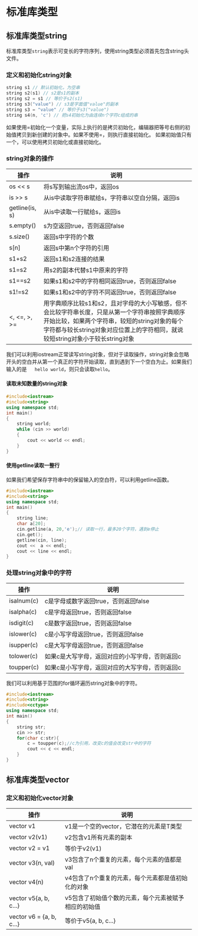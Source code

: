 # 标准库类型

## 标准库类型string

标准库类型`string`表示可变长的字符序列，使用string类型必须首先包含string头文件。

### 定义和初始化string对象

```cpp
string s1 // 默认初始化，为空串
string s2(s1) // s2是s1的副本
string s2 = s1 // 等价于s2(s1)
string s3("value") // s3是字面值"value"的副本
string s3 = "value" // 等价于s3("value")
string s4(n, 'c') // 把s4初始化为由连续n个字符c组成的串
```

如果使用=初始化一个变量，实际上执行的是拷贝初始化，编辑器把等号右侧的初始值拷贝到新创建的对象中。如果不使用=，则执行直接初始化。
如果初始值只有一个，可以使用拷贝初始化或直接初始化。

### string对象的操作

| 操作 | 说明 |
| - | - |
|os << s| 将s写到输出流os中，返回os|
|is >> s| 从is中读取字符串赋给s，字符串以空白分隔，返回is|
|getline(is, s)| 从is中读取一行赋给s，返回is|
|s.empty()| s为空返回true，否则返回false|
|s.size()| 返回s中字符的个数|
|s[n]| 返回s中第n个字符的引用|
|s1+s2| 返回s1和s2连接的结果|
|s1=s2| 用s2的副本代替s1中原来的字符|
|s1==s2| 如果s1和s2中的字符相同返回true，否则返回false|
|s1!=s2| 如果s1和s2中的字符不同返回true，否则返回false|
|<, <=, >, >=| 用字典顺序比较s1和s2，且对字母的大小写敏感，但不会比较字符串长度，只是从第一个字符串按照字典顺序开始比较，如果两个字符串，较短的string对象的每个字符都与较长string对象对应位置上的字符相同，就说较短string对象小于较长string对象|

我们可以利用iostream正常读写string对象，但对于读取操作，string对象会忽略开头的空白并从第一个真正的字符开始读取，直到遇到下一个空白为止。如果我们输入的是`   hello world`，则只会读取`hello`。

#### 读取未知数量的string对象

```cpp
#include<iostream>
#include<string>
using namespace std;
int main()
{
    string world;
    while (cin >> world)
    {
        cout << world << endl;
    }
}
```

#### 使用getline读取一整行

如果我们希望保存字符串中的保留输入的空白符，可以利用getline函数。

```cpp
#include<iostream>
#include<string>
using namespace std;
int main()
{
    string line;
    char a[20];
    cin.getline(a, 20,'e');// 读取一行，最多20个字符，遇到e停止
    cin.get();
    getline(cin, line);
    cout <<  a << endl;
    cout << line << endl;
}
```

### 处理string对象中的字符

| 操作 | 说明 |
| - | - |
|isalnum(c)| c是字母或数字返回true，否则返回false|
|isalpha(c)| c是字母返回true，否则返回false|
|isdigit(c)| c是数字返回true，否则返回false|
|islower(c)| c是小写字母返回true，否则返回false|
|isupper(c)| c是大写字母返回true，否则返回false|
|tolower(c)| 如果c是大写字母，返回对应的小写字母，否则返回c|
|toupper(c)| 如果c是小写字母，返回对应的大写字母，否则返回c|

我们可以利用基于范围的for循环遍历string对象中的字符。

```cpp
#include<iostream>
#include<string>
#include<cctype>
using namespace std;
int main()
{
    string str;
    cin >> str;
    for(char c:str){
        c = toupper(c);//c为引用，改变c的值会改变str中的字符
        cout << c << endl;
    }
}
```


## 标准库类型vector

### 定义和初始化vector对象

|操作|说明|
|-|-|
|vector<T> v1| v1是一个空的vector，它潜在的元素是T类型|
|vector<T> v2(v1)| v2包含v1所有元素的副本|
|vector<T> v2 = v1| 等价于v2(v1)|
|vector<T> v3(n, val)| v3包含了n个重复的元素，每个元素的值都是val|
|vector<T> v4(n)| v4包含了n个重复的元素，每个元素都是值初始化的对象|
|vector<T> v5{a, b, c...}| v5包含了初始值个数的元素，每个元素被赋予相应的初始值|
|vector<T> v6 = {a, b, c...}| 等价于v5{a, b, c...}|

